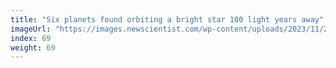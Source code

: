 ```yaml
---
title: "Six planets found orbiting a bright star 100 light years away"
imageUrl: "https://images.newscientist.com/wp-content/uploads/2023/11/29130646/SEI_182061041.jpg?width=600"
index: 69
weight: 69
---
```

